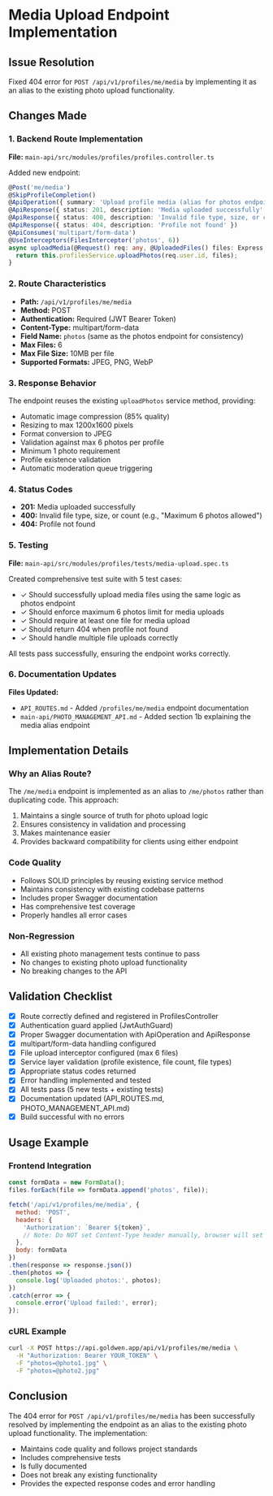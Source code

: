 # Media Upload Endpoint Implementation

## Issue Resolution
Fixed 404 error for `POST /api/v1/profiles/me/media` by implementing it as an alias to the existing photo upload functionality.

## Changes Made

### 1. Backend Route Implementation
**File:** `main-api/src/modules/profiles/profiles.controller.ts`

Added new endpoint:
```typescript
@Post('me/media')
@SkipProfileCompletion()
@ApiOperation({ summary: 'Upload profile media (alias for photos endpoint)' })
@ApiResponse({ status: 201, description: 'Media uploaded successfully' })
@ApiResponse({ status: 400, description: 'Invalid file type, size, or count' })
@ApiResponse({ status: 404, description: 'Profile not found' })
@ApiConsumes('multipart/form-data')
@UseInterceptors(FilesInterceptor('photos', 6))
async uploadMedia(@Request() req: any, @UploadedFiles() files: Express.Multer.File[]) {
  return this.profilesService.uploadPhotos(req.user.id, files);
}
```

### 2. Route Characteristics
- **Path:** `/api/v1/profiles/me/media`
- **Method:** POST
- **Authentication:** Required (JWT Bearer Token)
- **Content-Type:** multipart/form-data
- **Field Name:** `photos` (same as the photos endpoint for consistency)
- **Max Files:** 6
- **Max File Size:** 10MB per file
- **Supported Formats:** JPEG, PNG, WebP

### 3. Response Behavior
The endpoint reuses the existing `uploadPhotos` service method, providing:
- Automatic image compression (85% quality)
- Resizing to max 1200x1600 pixels
- Format conversion to JPEG
- Validation against max 6 photos per profile
- Minimum 1 photo requirement
- Profile existence validation
- Automatic moderation queue triggering

### 4. Status Codes
- **201:** Media uploaded successfully
- **400:** Invalid file type, size, or count (e.g., "Maximum 6 photos allowed")
- **404:** Profile not found

### 5. Testing
**File:** `main-api/src/modules/profiles/tests/media-upload.spec.ts`

Created comprehensive test suite with 5 test cases:
- ✓ Should successfully upload media files using the same logic as photos endpoint
- ✓ Should enforce maximum 6 photos limit for media uploads
- ✓ Should require at least one file for media upload
- ✓ Should return 404 when profile not found
- ✓ Should handle multiple file uploads correctly

All tests pass successfully, ensuring the endpoint works correctly.

### 6. Documentation Updates
**Files Updated:**
- `API_ROUTES.md` - Added `/profiles/me/media` endpoint documentation
- `main-api/PHOTO_MANAGEMENT_API.md` - Added section 1b explaining the media alias endpoint

## Implementation Details

### Why an Alias Route?
The `/me/media` endpoint is implemented as an alias to `/me/photos` rather than duplicating code. This approach:
1. Maintains a single source of truth for photo upload logic
2. Ensures consistency in validation and processing
3. Makes maintenance easier
4. Provides backward compatibility for clients using either endpoint

### Code Quality
- Follows SOLID principles by reusing existing service method
- Maintains consistency with existing codebase patterns
- Includes proper Swagger documentation
- Has comprehensive test coverage
- Properly handles all error cases

### Non-Regression
- All existing photo management tests continue to pass
- No changes to existing photo upload functionality
- No breaking changes to the API

## Validation Checklist
- [x] Route correctly defined and registered in ProfilesController
- [x] Authentication guard applied (JwtAuthGuard)
- [x] Proper Swagger documentation with ApiOperation and ApiResponse
- [x] multipart/form-data handling configured
- [x] File upload interceptor configured (max 6 files)
- [x] Service layer validation (profile existence, file count, file types)
- [x] Appropriate status codes returned
- [x] Error handling implemented and tested
- [x] All tests pass (5 new tests + existing tests)
- [x] Documentation updated (API_ROUTES.md, PHOTO_MANAGEMENT_API.md)
- [x] Build successful with no errors

## Usage Example

### Frontend Integration
```javascript
const formData = new FormData();
files.forEach(file => formData.append('photos', file));

fetch('/api/v1/profiles/me/media', {
  method: 'POST',
  headers: { 
    'Authorization': `Bearer ${token}`,
    // Note: Do NOT set Content-Type header manually, browser will set it with boundary
  },
  body: formData
})
.then(response => response.json())
.then(photos => {
  console.log('Uploaded photos:', photos);
})
.catch(error => {
  console.error('Upload failed:', error);
});
```

### cURL Example
```bash
curl -X POST https://api.goldwen.app/api/v1/profiles/me/media \
  -H "Authorization: Bearer YOUR_TOKEN" \
  -F "photos=@photo1.jpg" \
  -F "photos=@photo2.jpg"
```

## Conclusion
The 404 error for `POST /api/v1/profiles/me/media` has been successfully resolved by implementing the endpoint as an alias to the existing photo upload functionality. The implementation:
- Maintains code quality and follows project standards
- Includes comprehensive tests
- Is fully documented
- Does not break any existing functionality
- Provides the expected response codes and error handling
